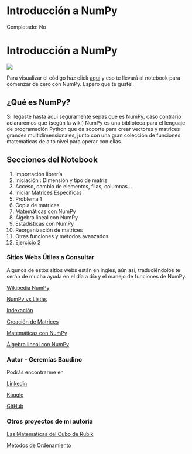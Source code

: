 # Introducción a NumPy

Completado: No

# Introducción a NumPy


![](https://external-content.duckduckgo.com/iu/?u=https%3A%2F%2Ftse3.mm.bing.net%2Fth%3Fid%3DOIP.8oi_OTKHcm2Add4cVpXqJQHaEK%26pid%3DApi&f=1)

Para visualizar el código haz click [aquí](https://github.com/GBaudino/IntroduccionNumpy/blob/master/IntroduccionNumpy.ipynb) y eso te llevará al notebook para comenzar de cero con NumPy. Espero que te guste!

## ¿Qué es NumPy?

Si llegaste hasta aquí seguramente sepas que es NumPy, caso contrario aclararemos que (según la wiki) NumPy es una biblioteca para el lenguaje de programación Python que da soporte para crear vectores y matrices grandes multidimensionales, junto con una gran colección de funciones matemáticas de alto nivel para operar con ellas.

## Secciones del Notebook

1. Importación librería
2. Iniciación : Dimensión y tipo de matriz
3.  Acceso, cambio de elementos, filas, columnas...
4. Iniciar Matrices Específicas
5. Problema 1
6. Copia de matrices
7. Matemáticas con NumPy
8. Álgebra lineal con NumPy
9. Estadísticas con NumPy
10. Reorganización de matrices
11. Otras funciones y métodos avanzados
12. Ejercicio 2

### Sitios Webs Útiles a Consultar

Algunos de estos sitios webs están en ingles, aún así, traduciéndolos te serán de mucha ayuda en el día a día y el manejo de funciones de NumPy.

[Wikipedia NumPy](https://es.wikipedia.org/wiki/NumPy)

[NumPy vs Listas](https://jakevdp.github.io/blog/2014/05/09/why-python-is-slow/)

[Indexación](https://docs.scipy.org/doc/numpy-1.13.0/user/basics.indexing.html)

[Creación de Matrices](https://numpy.org/doc/stable/reference/routines.array-creation.html)

[Matemáticas con NumPy](https://numpy.org/doc/stable/reference/routines.math.html)

[Álgebra lineal con NumPy](https://numpy.org/doc/stable/reference/routines.linalg.html)

### Autor - Geremías Baudino

Podrás encontrarme en

[Linkedin](https://linkedin.com/in/geremiasbaudino)

[Kaggle](https://www.kaggle.com/geremiasbaudino)

[GitHub](https://github.com/GBaudino)

### Otros proyectos de mi autoría

[Las Matemáticas del Cubo de Rubik](https://www.notion.so/El-cubo-de-Rubik-y-su-matem-tica-891419faa9cd40a7a5e58bc6e24bcb03)

[Métodos de Ordenamiento](https://github.com/GBaudino/MetodosDeOrdenamiento)

